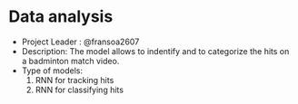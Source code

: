 # Data analysis
- Project Leader : @fransoa2607
- Description: The model allows to indentify and to categorize the hits on a badminton match video. 
- Type of models: 
    1. RNN for tracking hits
    2. RNN for classifying hits   
